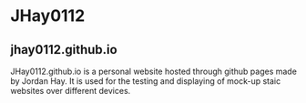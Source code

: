 # JHay0112
## jhay0112.github.io

JHay0112.github.io is a personal website hosted through github pages made by Jordan Hay. It is used for the testing and displaying of mock-up staic websites over different devices.